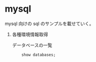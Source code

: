# mysql
mysql 向けの sql のサンプルを載せていく。<br>

1. 各種環境情報取得

    データベースの一覧
    ```
        show databases;
    ```

